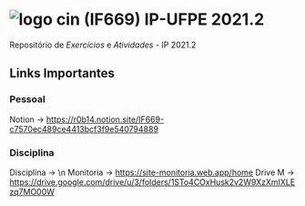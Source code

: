 # ![logo cin](https://www.google.com/url?sa=i&url=https%3A%2F%2Fwww.facebook.com%2FCInUFPEOficial%2F&psig=AOvVaw0N2QcKPy6kROpfdc922npO&ust=1646060072301000&source=images&cd=vfe&ved=0CAsQjRxqFwoTCPCEpeGRoPYCFQAAAAAdAAAAABAD) (IF669) IP-UFPE 2021.2

 Repositório de *Exercícios* e *Atividades* - IP 2021.2

 ## Links Importantes
 ### Pessoal
 Notion -> https://r0b14.notion.site/IF669-c7570ec489ce4413bcf3f9e540794889 
 ### Disciplina
 Disciplina -> \n 
 Monitoria -> https://site-monitoria.web.app/home
 Drive M -> https://drive.google.com/drive/u/3/folders/1STo4COxHusk2v2W9XzXmIXLEzq7MO00W 